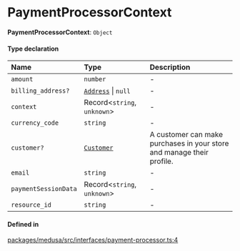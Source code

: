 # PaymentProcessorContext

 **PaymentProcessorContext**: `Object`

#### Type declaration

| Name | Type | Description |
| :------ | :------ | :------ |
| `amount` | `number` | - |
| `billing_address?` | [`Address`](../classes/Address.md) \| ``null`` | - |
| `context` | Record<`string`, `unknown`\> | - |
| `currency_code` | `string` | - |
| `customer?` | [`Customer`](../classes/Customer.md) | A customer can make purchases in your store and manage their profile. |
| `email` | `string` | - |
| `paymentSessionData` | Record<`string`, `unknown`\> | - |
| `resource_id` | `string` | - |

#### Defined in

[packages/medusa/src/interfaces/payment-processor.ts:4](https://github.com/medusajs/medusa/blob/3d9f5ae63/packages/medusa/src/interfaces/payment-processor.ts#L4)
